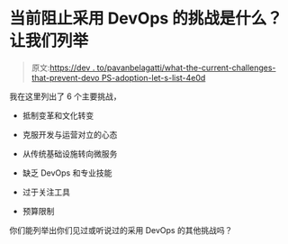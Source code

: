 # 当前阻止采用 DevOps 的挑战是什么？让我们列举

> 原文:[https://dev . to/pavanbelagatti/what-the-current-challenges-that-prevent-devo PS-adoption-let-s-list-4e0d](https://dev.to/pavanbelagatti/what-are-the-current-challenges-that-prevent-devops-adoption-let-s-list-4e0d)

我在这里列出了 6 个主要挑战，

*   抵制变革和文化转变

*   克服开发与运营对立的心态

*   从传统基础设施转向微服务

*   缺乏 DevOps 和专业技能

*   过于关注工具

*   预算限制

你们能列举出你们见过或听说过的采用 DevOps 的其他挑战吗？
